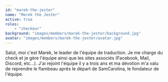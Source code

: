 ```yaml
---
id: "marek-the-jester"
name: "Marek the Jester"
active: true
roles:
    - "checkeur"
background: "images/members/marek-the-jester/background.jpg"
avatar: "images/members/marek-the-jester/avatar.jpg"
---
```

Salut, moi c'est Marek, le leader de l'équipe de traduction. Je me charge du check et je gère l'équipe
ainsi que les sites associés (Facebook, Mail, Discord, etc...). J'ai rejoint l'équipe il y a trois ans et ma
dévotion m'a valu de reprendre le flambeau après le départ de SamCarolina, le fondateur de
l'équipe.
